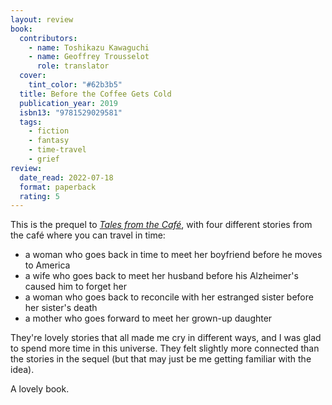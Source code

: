 ```yaml
---
layout: review
book:
  contributors:
    - name: Toshikazu Kawaguchi
    - name: Geoffrey Trousselot
      role: translator
  cover:
    tint_color: "#62b3b5"
  title: Before the Coffee Gets Cold
  publication_year: 2019
  isbn13: "9781529029581"
  tags:
    - fiction
    - fantasy
    - time-travel
    - grief
review:
  date_read: 2022-07-18
  format: paperback
  rating: 5
---
```


This is the prequel to [*Tales from the Café*](/2022/before-the-coffee-gets-cold-tales-from-the-cafe/), with four different stories from the café where you can travel in time:

*   a woman who goes back in time to meet her boyfriend before he moves to America
*   a wife who goes back to meet her husband before his Alzheimer's caused him to forget her
*   a woman who goes back to reconcile with her estranged sister before her sister's death
*   a mother who goes forward to meet her grown-up daughter

They're lovely stories that all made me cry in different ways, and I was glad to spend more time in this universe.
They felt slightly more connected than the stories in the sequel (but that may just be me getting familiar with the idea).

A lovely book.

